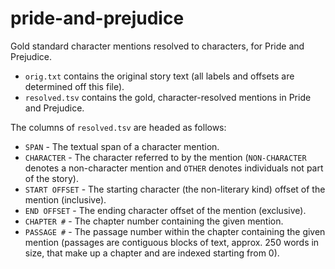 # pride-and-prejudice
Gold standard character mentions resolved to characters, for Pride and Prejudice.

* `orig.txt` contains the original story text (all labels and offsets are determined off this file).
* `resolved.tsv` contains the gold, character-resolved mentions in Pride and Prejudice.

The columns of `resolved.tsv` are headed as follows:
* `SPAN` - The textual span of a character mention.
* `CHARACTER` - The character referred to by the mention (`NON-CHARACTER` denotes a non-character mention and `OTHER` denotes individuals not part of the story).
* `START OFFSET` - The starting character (the non-literary kind) offset of the mention (inclusive).
* `END OFFSET` - The ending character offset of the mention (exclusive).
* `CHAPTER #` - The chapter number containing the given mention.
* `PASSAGE #` - The passage number within the chapter containing the given mention (passages are contiguous blocks of text, approx. 250 words in size, that make up a chapter and are indexed starting from 0).
